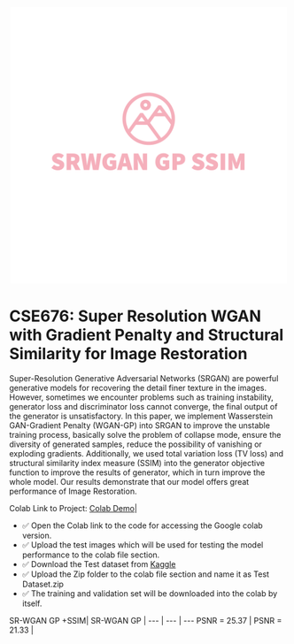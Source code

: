 <p align="center">
  <img src="SRWGAN GP SSIM-logos_transparent.png" height=500>
</p>

# CSE676: Super Resolution WGAN with Gradient Penalty and Structural Similarity for Image Restoration
Super-Resolution Generative Adversarial Networks (SRGAN) are powerful generative models for recovering the detail finer texture in the images. However, sometimes we encounter problems such as training instability, generator loss and discriminator loss cannot converge, the final output of the generator is unsatisfactory. In this paper, we implement Wasserstein GAN-Gradient Penalty (WGAN-GP) into SRGAN to improve the unstable training process, basically solve the problem of collapse mode, ensure the diversity of generated samples, reduce the possibility of vanishing or exploding gradients. Additionally, we used total variation loss (TV loss) and structural similarity index measure (SSIM) into the generator objective function to improve the results of generator, which in turn improve the whole model. Our results demonstrate that our model offers great performance of Image Restoration. 

Colab Link to Project: [Colab Demo](https://colab.research.google.com/drive/1R-7UojfD2oHKiqUWDRFYZ7CjjOCNMiuu?usp=sharing)|


<!------------------------------ Steps to Run --------------------------->


- ✅ Open the Colab link to the code for accessing the Google colab version.
- ✅ Upload the test images which will be used for testing the model performance to the colab file section.
- ✅ Download the Test dataset from [Kaggle](https://www.kaggle.com/datasets/landzz/llsrdatasets)
- ✅ Upload the Zip folder to the colab file section and name it as Test Dataset.zip
- ✅ The training and validation set will be downloaded into the colab by itself.
  



<!---------------------------------- Results --------------------------->
 SR-WGAN GP +SSIM| SR-WGAN GP | 
--- | --- | --- 
PSNR = 25.37 | PSNR = 21.33 | 

